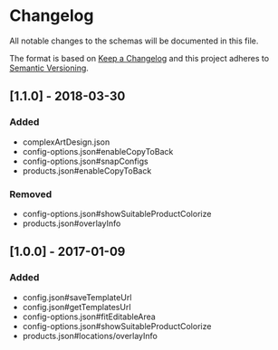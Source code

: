 # Changelog
All notable changes to the schemas will be documented in this file.

The format is based on [Keep a Changelog](http://keepachangelog.com/en/1.0.0/)
and this project adheres to [Semantic Versioning](http://semver.org/spec/v2.0.0.html).

## [1.1.0] - 2018-03-30
### Added
- complexArtDesign.json
- config-options.json#enableCopyToBack
- config-options.json#snapConfigs
- products.json#enableCopyToBack

### Removed
- config-options.json#showSuitableProductColorize
- products.json#overlayInfo


## [1.0.0] - 2017-01-09
### Added
- config.json#saveTemplateUrl
- config.json#getTemplatesUrl
- config-options.json#fitEditableArea
- config-options.json#showSuitableProductColorize
- products.json#locations/overlayInfo